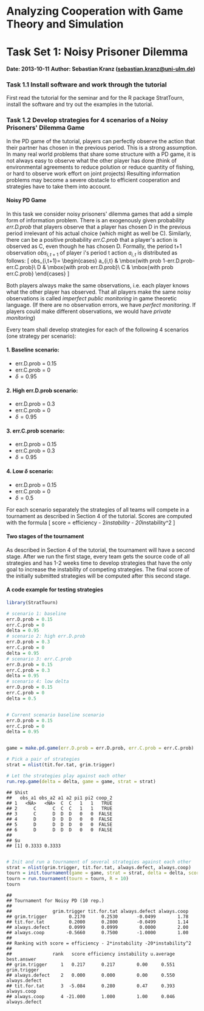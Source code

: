 Analyzing Cooperation with Game Theory and Simulation
========================================================================
Task Set 1: Noisy Prisoner Dilemma
========================================================================

**Date: 2013-10-11**
**Author: Sebastian Kranz (sebastian.kranz@uni-ulm.de)**

### Task 1.1 Install software and work through the tutorial

First read the tutorial for the seminar and for the R package StratTourn, install the software and try out the examples in the tutorial.

### Task 1.2 Develop strategies for 4 scenarios of a Noisy Prisoners' Dilemma Game

In the PD game of the tutorial, players can perfectly observe the action that their partner has chosen in the previous period. This is a strong assumption. In many real world problems that share some structure with a PD game, it is not always easy to observe what the other player has done (think of environmental agreements to reduce polution or reduce quantity of fishing, or hard to observe work effort on joint projects) Resulting information problems may become a severe obstacle to efficient cooperation and strategies have to take them into account.

#### Noisy PD Game

In this task we consider noisy prisoners' dilemma games that add a simple form of information problem. There is an exogenously given probability *err.D.prob* that players observe that a player has chosen D in the previous period irrelevant of his actual choice (which might as well be C). Similarly, there can be a positive probability *err.C.prob* that a player's action is observed as C, even though he has chosen D. Formally, the period t+1 observation $obs_{i,t+1}$ of player i's period t action $a_{i,t}$ is distributed as follows:
\[
obs_{i,t+1}=
\begin{cases}
  a_{i,t} & \mbox{with prob 1-err.D.prob-err.C.prob}\\
  D & \mbox{with prob err.D.prob}\\
  C & \mbox{with prob err.C.prob}
\end{cases}
\]

Both players always make the same observations, i.e. each player knows what the other player has observed. That all players make the same noisy observations is called *imperfect public monitoring* in game theoretic language. (If there are no observation errors, we have *perfect monitoring*. If players could make different observations, we would have *private monitoring*)

Every team shall develop strategies for each of the following 4 scenarios (one strategy per scenario):

#### 1. Baseline scenario:

  * err.D.prob = 0.15
  * err.C.prob = 0
  * $\delta=0.95$
  
#### 2. High err.D.prob scenario:

  * err.D.prob = 0.3
  * err.C.prob = 0
  * $\delta=0.95$

#### 3. err.C.prob scenario:

  * err.D.prob = 0.15
  * err.C.prob = 0.3
  * $\delta=0.95$

#### 4. Low $\delta$ scenario:

  * err.D.prob = 0.15
  * err.C.prob = 0
  * $\delta=0.5$


For each scenario separately the strategies of all teams will compete in a tournament as described in Section 4 of the tutorial. Scores are computed with the formula
\[
    score = efficiency - 2*instability - 20*instability^2
\]


#### Two stages of the tournament  
As described in Section 4 of the tutorial, the tournament will have a second stage. After we run the first stage, every team gets the source code of all strategies and has 1-2 weeks time to develop strategies that have the only goal to increase the instability of competing strategies. The final score of the initially submitted strategies will be computed after this second stage.

#### A code example for testing strategies




```r
library(StratTourn)

# scenario 1: baseline
err.D.prob = 0.15
err.C.prob = 0
delta = 0.95
# scenario 2: high err.D.prob
err.D.prob = 0.3
err.C.prob = 0
delta = 0.95
# scenario 3: err.C.prob
err.D.prob = 0.15
err.C.prob = 0.3
delta = 0.95
# scenario 4: low delta
err.D.prob = 0.15
err.C.prob = 0
delta = 0.5


# Current scenario baseline scenario
err.D.prob = 0.15
err.C.prob = 0
delta = 0.95


game = make.pd.game(err.D.prob = err.D.prob, err.C.prob = err.C.prob)

# Pick a pair of strategies
strat = nlist(tit.for.tat, grim.trigger)

# Let the strategies play against each other
run.rep.game(delta = delta, game = game, strat = strat)
```

```
## $hist
##   obs_a1 obs_a2 a1 a2 pi1 pi2 coop_2
## 1   <NA>   <NA>  C  C   1   1   TRUE
## 2      C      C  C  C   1   1   TRUE
## 3      C      D  D  D   0   0  FALSE
## 4      D      D  D  D   0   0  FALSE
## 5      D      D  D  D   0   0  FALSE
## 6      D      D  D  D   0   0  FALSE
## 
## $u
## [1] 0.3333 0.3333
```

```r

# Init and run a tournament of several strategies against each other
strat = nlist(grim.trigger, tit.for.tat, always.defect, always.coop)
tourn = init.tournament(game = game, strat = strat, delta = delta, score.fun = "efficiency - 2*instability -20*instability^2")
tourn = run.tournament(tourn = tourn, R = 10)
tourn
```

```
## 
## Tournament for Noisy PD (10 rep.)
## 
##               grim.trigger tit.for.tat always.defect always.coop
## grim.trigger        0.2170      0.2530       -0.0499        1.78
## tit.for.tat         0.2000      0.2800       -0.0499        1.14
## always.defect       0.0999      0.0999        0.0000        2.00
## always.coop        -0.5660      0.7500       -1.0000        1.00
## 
## Ranking with score = efficiency - 2*instability -20*instability^2
## 
##               rank   score efficiency instability u.average   best.answer
## grim.trigger     1   0.217      0.217        0.00     0.551  grim.trigger
## always.defect    2   0.000      0.000        0.00     0.550 always.defect
## tit.for.tat      3  -5.084      0.280        0.47     0.393   always.coop
## always.coop      4 -21.000      1.000        1.00     0.046 always.defect
```

